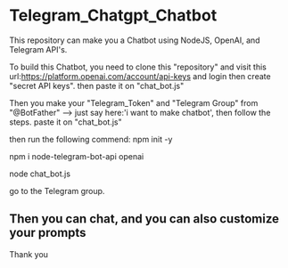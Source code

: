 # Telegram_Chatgpt_Chatbot
This repository can make you a Chatbot using NodeJS, OpenAI, and Telegram API's.

To build this Chatbot, you need to clone this "repository" and visit this url:https://platform.openai.com/account/api-keys and login then create "secret API keys". then paste it on "chat_bot.js"

Then you make your "Telegram_Token" and "Telegram Group" from "@BotFather" --> just say here:'i want to make chatbot', then follow the steps. paste it on "chat_bot.js"

then run the following commend: npm init -y

npm i node-telegram-bot-api openai

node chat_bot.js

go to the Telegram group.

## Then you can chat, and you can also customize your prompts

Thank you

